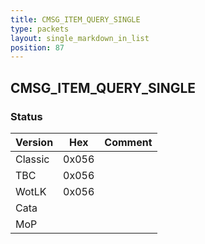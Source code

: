 ```yaml
---
title: CMSG_ITEM_QUERY_SINGLE
type: packets
layout: single_markdown_in_list
position: 87
---
```


## CMSG_ITEM_QUERY_SINGLE

### Status

Version    | Hex        | Comment
---------- | ---------- | ---------- 
Classic    | 0x056      | 
TBC        | 0x056      | 
WotLK      | 0x056      | 
Cata       |            |
MoP        |            |